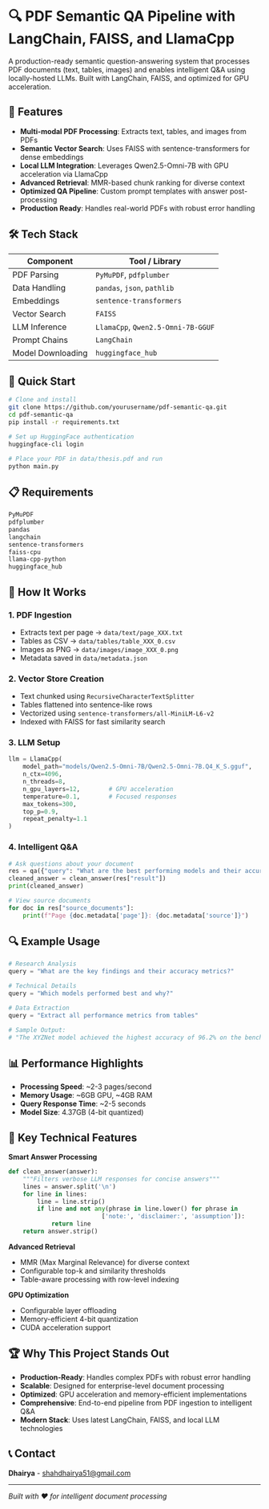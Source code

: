 # 🔍 PDF Semantic QA Pipeline with LangChain, FAISS, and LlamaCpp

A production-ready semantic question-answering system that processes PDF documents (text, tables, images) and enables intelligent Q&A using locally-hosted LLMs. Built with LangChain, FAISS, and optimized for GPU acceleration.

## 🚀 Features

- **Multi-modal PDF Processing**: Extracts text, tables, and images from PDFs
- **Semantic Vector Search**: Uses FAISS with sentence-transformers for dense embeddings
- **Local LLM Integration**: Leverages Qwen2.5-Omni-7B with GPU acceleration via LlamaCpp
- **Advanced Retrieval**: MMR-based chunk ranking for diverse context
- **Optimized QA Pipeline**: Custom prompt templates with answer post-processing
- **Production Ready**: Handles real-world PDFs with robust error handling

## 🛠️ Tech Stack

| Component        | Tool / Library                        |
|------------------|----------------------------------------|
| PDF Parsing       | `PyMuPDF`, `pdfplumber`               |
| Data Handling     | `pandas`, `json`, `pathlib`           |
| Embeddings        | `sentence-transformers`               |
| Vector Search     | `FAISS`                               |
| LLM Inference     | `LlamaCpp`, `Qwen2.5-Omni-7B-GGUF`    |
| Prompt Chains     | `LangChain`                           |
| Model Downloading | `huggingface_hub`                     |

## 🚦 Quick Start

```bash
# Clone and install
git clone https://github.com/yourusername/pdf-semantic-qa.git
cd pdf-semantic-qa
pip install -r requirements.txt

# Set up HuggingFace authentication
huggingface-cli login

# Place your PDF in data/thesis.pdf and run
python main.py
```

## 📋 Requirements

```txt
PyMuPDF
pdfplumber
pandas
langchain
sentence-transformers
faiss-cpu
llama-cpp-python
huggingface_hub
```

## 🎯 How It Works

### 1. **PDF Ingestion**
- Extracts text per page → `data/text/page_XXX.txt`
- Tables as CSV → `data/tables/table_XXX_0.csv`
- Images as PNG → `data/images/image_XXX_0.png`
- Metadata saved in `data/metadata.json`

### 2. **Vector Store Creation**
- Text chunked using `RecursiveCharacterTextSplitter`
- Tables flattened into sentence-like rows
- Vectorized using `sentence-transformers/all-MiniLM-L6-v2`
- Indexed with FAISS for fast similarity search

### 3. **LLM Setup**
```python
llm = LlamaCpp(
    model_path="models/Qwen2.5-Omni-7B/Qwen2.5-Omni-7B.Q4_K_S.gguf",
    n_ctx=4096,
    n_threads=8,
    n_gpu_layers=12,        # GPU acceleration
    temperature=0.1,        # Focused responses
    max_tokens=300,
    top_p=0.9,
    repeat_penalty=1.1
)
```

### 4. **Intelligent Q&A**
```python
# Ask questions about your document
res = qa({"query": "What are the best performing models and their accuracy?"})
cleaned_answer = clean_answer(res["result"])
print(cleaned_answer)

# View source documents
for doc in res["source_documents"]:
    print(f"Page {doc.metadata['page']}: {doc.metadata['source']}")
```

## 🔍 Example Usage

```python
# Research Analysis
query = "What are the key findings and their accuracy metrics?"

# Technical Details  
query = "Which models performed best and why?"

# Data Extraction
query = "Extract all performance metrics from tables"

# Sample Output:
# "The XYZNet model achieved the highest accuracy of 96.2% on the benchmark dataset."
```

## 📊 Performance Highlights

- **Processing Speed**: ~2-3 pages/second
- **Memory Usage**: ~6GB GPU, ~4GB RAM
- **Query Response Time**: ~2-5 seconds
- **Model Size**: 4.37GB (4-bit quantized)

## 🎨 Key Technical Features

**Smart Answer Processing**
```python
def clean_answer(answer):
    """Filters verbose LLM responses for concise answers"""
    lines = answer.split('\n')
    for line in lines:
        line = line.strip()
        if line and not any(phrase in line.lower() for phrase in 
                          ['note:', 'disclaimer:', 'assumption']):
            return line
    return answer.strip()
```

**Advanced Retrieval**
- MMR (Max Marginal Relevance) for diverse context
- Configurable top-k and similarity thresholds
- Table-aware processing with row-level indexing

**GPU Optimization**
- Configurable layer offloading
- Memory-efficient 4-bit quantization
- CUDA acceleration support

## 🏆 Why This Project Stands Out

- **Production-Ready**: Handles complex PDFs with robust error handling
- **Scalable**: Designed for enterprise-level document processing
- **Optimized**: GPU acceleration and memory-efficient implementations
- **Comprehensive**: End-to-end pipeline from PDF ingestion to intelligent Q&A
- **Modern Stack**: Uses latest LangChain, FAISS, and local LLM technologies


## 📞 Contact

**Dhairya** - [shahdhairya51@gmail.com](mailto:shahdhairya51@gmail.com)

---

*Built with ❤️ for intelligent document processing*
